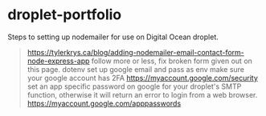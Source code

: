 # droplet-portfolio
Steps to setting up nodemailer for use on Digital Ocean droplet.
>https://tylerkrys.ca/blog/adding-nodemailer-email-contact-form-node-express-app follow more or less, fix broken form given out on this page.
>dotenv
>set up google email and pass as env
>make sure your google account has 2FA
>https://myaccount.google.com/security
>set an app specific password on google for your droplet's SMTP function, otherwise it will return an error to login from a web browser.
>https://myaccount.google.com/apppasswords
